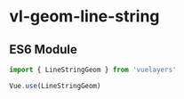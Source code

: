 # vl-geom-line-string

## ES6 Module

```javascript
import { LineStringGeom } from 'vuelayers'

Vue.use(LineStringGeom)
```
